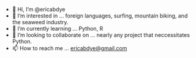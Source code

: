 - 👋 Hi, I’m @ericabdye
- 👀 I’m interested in ...  foreign languages, surfing, mountain biking, and the seaweed industry.
- 🌱 I’m currently learning ... Python, R
- 💞️ I’m looking to collaborate on ... nearly any project that neccessitates Python.
- 📫 How to reach me ... ericabdye@gmail.com

<!---
ericabdye/ericabdye is a ✨ special ✨ repository because its `README.md` (this file) appears on your GitHub profile.
You can click the Preview link to take a look at your changes.
--->

